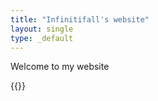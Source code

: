 ```yaml
---
title: "Infinitifall's website"
layout: single
type: _default
---
```


Welcome to my website

{{<figure-100 src="/images/gallery/24_dark.jpeg" alt="A fractal staircase arena" em="`CTF_fractal` A fractal staircase arena">}}
